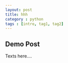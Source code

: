 ```yaml
---
layout: post
title: hhh
category : python
tags : [intro, tag1, tag2]
---
```


## Demo Post

Texts here....
